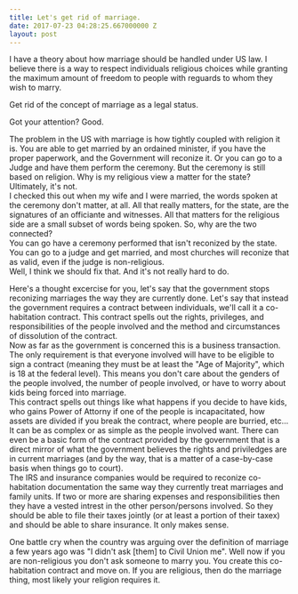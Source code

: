 ```yaml
---
title: Let's get rid of marriage.
date: 2017-07-23 04:28:25.667000000 Z
layout: post
---
```


I have a theory about how marriage should be handled under US law. I believe there is a way to respect individuals religious choices while granting the maximum amount of freedom to people with reguards to whom they wish to marry.  

Get rid of the concept of marriage as a legal status.  

Got your attention? Good.  

The problem in the US with marriage is how tightly coupled with religion it is. You are able to get married by an ordained minister, if you have the proper paperwork, and the Government will reconize it. Or you can go to a Judge and have them perform the ceremony. But the ceremony is still based on religion. Why is my religious view a matter for the state? Ultimately, it's not.  
I checked this out when my wife and I were married, the words spoken at the ceremony don't matter, at all. All that really matters, for the state, are the signatures of an officiante and witnesses. All that matters for the religious side are a small subset of words being spoken. So, why are the two connected?  
You can go have a ceremony performed that isn't reconized by the state. You can go to a judge and get married, and most churches will reconize that as valid, even if the judge is non-religious.  
Well, I think we should fix that. And it's not really hard to do.  

Here's a thought excercise for you, let's say that the government stops reconizing marriages the way they are currently done. Let's say that instead the government requires a contract between individuals, we'll call it a co-habitation contract. This contract spells out the rights, privileges, and responsibilities of the people involved and the method and circumstances of dissolution of the contract.  
Now as far as the government is concerned this is a business transaction. The only requirement is that everyone involved will have to be eligible to sign a contract (meaning they must be at least the "Age of Majority", which is 18 at the federal level). This means you don't care about the genders of the people involved, the number of people involved, or have to worry about kids being forced into marriage.  
This contract spells out things like what happens if you decide to have kids, who gains Power of Attorny if one of the people is incapacitated, how assets are divided if you break the contract, where people are burried, etc... It can be as complex or as simple as the people involved want. There can even be a basic form of the contract provided by the government that is a direct mirror of what the government believes the rights and priviledges are in current marriages (and by the way, that is a matter of a case-by-case basis when things go to court).  
The IRS and insurance companies would be required to reconize co-habitation documentation the same way they currently treat marriages and family units. If two or more are sharing expenses and responsibilities then they have a vested intrest in the other person/persons involved. So they should be able to file their taxes jointly (or at least a portion of their taxex) and should be able to share insurance. It only makes sense. 

One battle cry when the country was arguing over the definition of marriage a few years ago was "I didn't ask [them] to Civil Union me". Well now if you are non-religious you don't ask someone to marry you. You create this co-habitation contract and move on. If you are religious, then do the marriage thing, most likely your religion requires it.